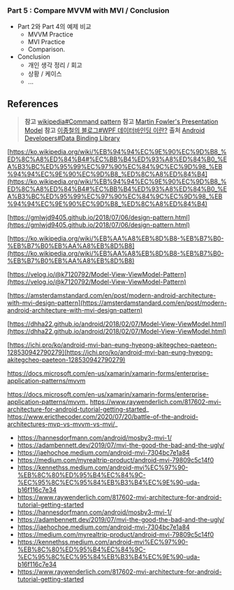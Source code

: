 
### Part 5 : Compare MVVM with MVI / Conclusion
- Part 2와 Part 4의 예제 비교
  - MVVM Practice
  - MVI Practice
  - Comparison.
- Conclusion
    - 개인 생각 정리 / 회고
    - 상황 / 케이스
    - ...


## References

> **참고** [wikipedia#Command pattern](https://en.wikipedia.org/wiki/Command_pattern)
> **참고** [Martin Fowler's Presentation Model](https://martinfowler.com/eaaDev/PresentationModel.html)
> **참고** [이종철의 블로그#WPF 데이터바인딩 이란?](https://m.blog.naver.com/PostView.naver?isHttpsRedirect=true&blogId=leejongcheol2018&logNo=221452069250)
> **출처** [Android Developers#Data Binding Library](https://developer.android.com/topic/libraries/data-binding)


[https://ko.wikipedia.org/wiki/%EB%94%94%EC%9E%90%EC%9D%B8_%ED%8C%A8%ED%84%B4#%EC%BB%B4%ED%93%A8%ED%84%B0_%EA%B3%BC%ED%95%99%EC%97%90%EC%84%9C%EC%9D%98_%EB%94%94%EC%9E%90%EC%9D%B8_%ED%8C%A8%ED%84%B4](https://ko.wikipedia.org/wiki/%EB%94%94%EC%9E%90%EC%9D%B8_%ED%8C%A8%ED%84%B4#%EC%BB%B4%ED%93%A8%ED%84%B0_%EA%B3%BC%ED%95%99%EC%97%90%EC%84%9C%EC%9D%98_%EB%94%94%EC%9E%90%EC%9D%B8_%ED%8C%A8%ED%84%B4)

[https://gmlwjd9405.github.io/2018/07/06/design-pattern.html](https://gmlwjd9405.github.io/2018/07/06/design-pattern.html)


[https://ko.wikipedia.org/wiki/%EB%AA%A8%EB%8D%B8-%EB%B7%B0-%EB%B7%B0%EB%AA%A8%EB%8D%B8](https://ko.wikipedia.org/wiki/%EB%AA%A8%EB%8D%B8-%EB%B7%B0-%EB%B7%B0%EB%AA%A8%EB%8D%B8)

[https://velog.io/@k7120792/Model-View-ViewModel-Pattern](https://velog.io/@k7120792/Model-View-ViewModel-Pattern)

[https://amsterdamstandard.com/en/post/modern-android-architecture-with-mvi-design-pattern](https://amsterdamstandard.com/en/post/modern-android-architecture-with-mvi-design-pattern)

[https://dhha22.github.io/android/2018/02/07/Model-View-ViewModel.html](https://dhha22.github.io/android/2018/02/07/Model-View-ViewModel.html)

[https://ichi.pro/ko/android-mvi-ban-eung-hyeong-akitegcheo-paeteon-128530942790279](https://ichi.pro/ko/android-mvi-ban-eung-hyeong-akitegcheo-paeteon-128530942790279)

https://docs.microsoft.com/en-us/xamarin/xamarin-forms/enterprise-application-patterns/mvvm

https://docs.microsoft.com/en-us/xamarin/xamarin-forms/enterprise-application-patterns/mvvm_
https://www.raywenderlich.com/817602-mvi-architecture-for-android-tutorial-getting-started_
https://www.ericthecoder.com/2020/07/20/battle-of-the-android-architectures-mvp-vs-mvvm-vs-mvi/_


- https://hannesdorfmann.com/android/mosby3-mvi-1/
- https://adambennett.dev/2019/07/mvi-the-good-the-bad-and-the-ugly/
- https://jaehochoe.medium.com/android-mvi-7304bc7e1a84
- https://medium.com/myrealtrip-product/android-mvi-79809c5c14f0
- https://kennethss.medium.com/android-mvi%EC%97%90-%EB%8C%80%ED%95%B4%EC%84%9C-%EC%95%8C%EC%95%84%EB%B3%B4%EC%9E%90-uda-b16f116c7e34
- https://www.raywenderlich.com/817602-mvi-architecture-for-android-tutorial-getting-started
- https://hannesdorfmann.com/android/mosby3-mvi-1/
- https://adambennett.dev/2019/07/mvi-the-good-the-bad-and-the-ugly/
- https://jaehochoe.medium.com/android-mvi-7304bc7e1a84
- https://medium.com/myrealtrip-product/android-mvi-79809c5c14f0
- https://kennethss.medium.com/android-mvi%EC%97%90-%EB%8C%80%ED%95%B4%EC%84%9C-%EC%95%8C%EC%95%84%EB%B3%B4%EC%9E%90-uda-b16f116c7e34
- https://www.raywenderlich.com/817602-mvi-architecture-for-android-tutorial-getting-started

